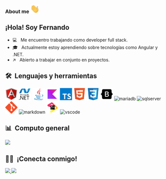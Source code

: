 ### About me <img src="https://raw.githubusercontent.com/ABSphreak/ABSphreak/master/gifs/Hi.gif" width="30px"></h2>

## ¡Hola! Soy Fernando

- 💻 &nbsp; Me encuentro trabajando como developer full stack.
- 🎓 &nbsp; Actualmente estoy aprendiendo sobre tecnologías como Angular y .NET.
- ↗️ &nbsp; Abierto a trabajar en conjunto en proyectos.

## 🛠 &nbsp;Lenguajes y herramientas
<p align="left">
<img src="https://raw.githubusercontent.com/devicons/devicon/1119b9f84c0290e0f0b38982099a2bd027a48bf1/icons/angularjs/angularjs-original.svg" alt="angular" width="40" height="40"/> 
<img src="https://raw.githubusercontent.com/devicons/devicon/1119b9f84c0290e0f0b38982099a2bd027a48bf1/icons/dot-net/dot-net-original-wordmark.svg" alt="java" width="40" height="40"/> 
<img src="https://raw.githubusercontent.com/devicons/devicon/master/icons/java/java-original.svg" alt="java" width="40" height="40"/>
<img src="https://raw.githubusercontent.com/devicons/devicon/1119b9f84c0290e0f0b38982099a2bd027a48bf1/icons/kotlin/kotlin-original.svg" alt="kotlin" width="40" height="40"/>
<img src="https://raw.githubusercontent.com/devicons/devicon/1119b9f84c0290e0f0b38982099a2bd027a48bf1/icons/typescript/typescript-plain.svg" alt="intellijidea" width="40" height="40"/>
<img src="https://raw.githubusercontent.com/devicons/devicon/master/icons/html5/html5-original.svg" alt="html5" width="40" height="40"/>
<img src="https://raw.githubusercontent.com/devicons/devicon/master/icons/css3/css3-original.svg" alt="css3" width="40" height="40"/>
<img src="https://raw.githubusercontent.com/devicons/devicon/1119b9f84c0290e0f0b38982099a2bd027a48bf1/icons/bootstrap/bootstrap-plain.svg  " alt="intellijidea" width="40" height="40"/>
<img src="https://mariadb.com/wp-content/uploads/2019/11/mariadb-horizontal-blue.svg" alt="mariadb" width="40" height="40"/>
<img src="https://www.svgrepo.com/show/303229/microsoft-sql-server-logo.svg" alt="sqlserver" width="40" height="40"/>
<img src="https://raw.githubusercontent.com/devicons/devicon/master/icons/git/git-original.svg" alt="git" width="40" height="40"/>
<img src="https://raw.githubusercontent.com/simple-icons/simple-icons/develop/icons/markdown.svg" alt="markdown" width="40" height="40"/> 
<img src="https://raw.githubusercontent.com/devicons/devicon/1119b9f84c0290e0f0b38982099a2bd027a48bf1/icons/jetbrains/jetbrains-original.svg" alt="intellijidea" width="40" height="40"/>
<img src="https://upload.wikimedia.org/wikipedia/commons/thumb/9/9a/Visual_Studio_Code_1.35_icon.svg/1200px-Visual_Studio_Code_1.35_icon.svg.png" alt="vscode" width="40" height="40"/>
</p>

## 📊 &nbsp;Computo general

<p align="left">
<a href="https://github.com/AVS1508">
  <img height="180em" src="https://github-readme-stats-eight-theta.vercel.app/api/top-langs/?username=FerDBlack&theme=radical&layout=compact&exclude_lang=java+r" />
</a>
</p>


## 🤝🏻 &nbsp;¡Conecta conmigo!

<p align="left">
<a href="https://es.linkedin.com/in/fernando-granados-ju%C3%A1rez-9826b2184">
  <img src="https://img.shields.io/badge/-Fernando%20Granados-0077B5?style=flat-square&logo=Linkedin&logoColor=white"/>
</a>
<a href="mailto:fernandograjua@gmail.com">
  <img src="https://img.shields.io/badge/-fernandograjua@gamil.com-D14836?style=flat-square&logo=Gmail&logoColor=white"/>
</a>

